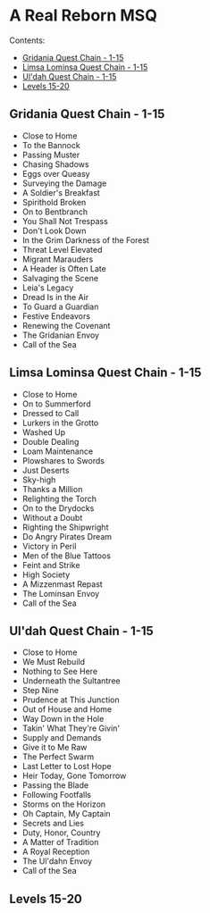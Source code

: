 # A Real Reborn MSQ

Contents:
- [Gridania Quest Chain - 1-15](#gridania-quest-chain---1-15)
- [Limsa Lominsa Quest Chain - 1-15](#limsa-lominsa-quest-chain---1-15)
- [Ul'dah Quest Chain - 1-15](#uldah-quest-chain---1-15)
- [Levels 15-20](#levels-15-20)

## Gridania Quest Chain - 1-15
- Close to Home
- To the Bannock
- Passing Muster
- Chasing Shadows
- Eggs over Queasy
- Surveying the Damage
- A Soldier's Breakfast
- Spirithold Broken
- On to Bentbranch
- You Shall Not Trespass
- Don't Look Down
- In the Grim Darkness of the Forest
- Threat Level Elevated
- Migrant Marauders
- A Header is Often Late
- Salvaging the Scene
- Leia's Legacy
- Dread Is in the Air
- To Guard a Guardian
- Festive Endeavors
- Renewing the Covenant
- The Gridanian Envoy
- Call of the Sea

## Limsa Lominsa Quest Chain - 1-15
- Close to Home
- On to Summerford
- Dressed to Call
- Lurkers in the Grotto
- Washed Up
- Double Dealing
- Loam Maintenance
- Plowshares to Swords
- Just Deserts
- Sky-high
- Thanks a Million
- Relighting the Torch
- On to the Drydocks
- Without a Doubt
- Righting the Shipwright
- Do Angry Pirates Dream
- Victory in Peril
- Men of the Blue Tattoos
- Feint and Strike
- High Society
- A Mizzenmast Repast
- The Lominsan Envoy
- Call of the Sea

## Ul'dah Quest Chain - 1-15
- Close to Home
- We Must Rebuild
- Nothing to See Here
- Underneath the Sultantree
- Step Nine
- Prudence at This Junction
- Out of House and Home
- Way Down in the Hole
- Takin' What They're Givin'
- Supply and Demands
- Give it to Me Raw
- The Perfect Swarm
- Last Letter to Lost Hope
- Heir Today, Gone Tomorrow
- Passing the Blade
- Following Footfalls
- Storms on the Horizon
- Oh Captain, My Captain
- Secrets and Lies
- Duty, Honor, Country
- A Matter of Tradition
- A Royal Reception
- The Ul'dahn Envoy
- Call of the Sea

## Levels 15-20
